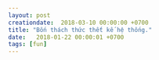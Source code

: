 ```yaml
---
layout: post
creationdate:  2018-03-10 00:00:00 +0700
title: "Bốn thách thức thết kế hệ thống."
date:   2018-01-22 00:00:01 +0700
tags: [fun]
---
```

